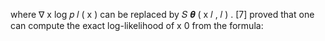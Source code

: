where ∇ x log 𝑝 𝑙 ( x ) can be replaced by 𝑆 𝜽 ( x 𝑙 , 𝑙 ) . [7] proved that one can compute the exact log-likelihood of x 0 from the formula: